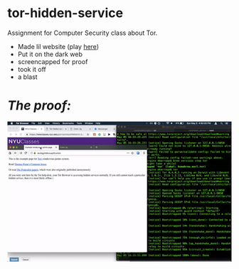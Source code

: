# tor-hidden-service
Assignment for Computer Security class about Tor.

- Made lil website (play [here](http://marykarroqe.com/tor-hidden-service))
- Put it on the dark web
- screencapped for proof
- took it off
- a blast

# *The proof:*
![tor](https://github.com/mkarroqe/tor-hidden-service/blob/master/ezgif.com-video-to-gif.gif)
